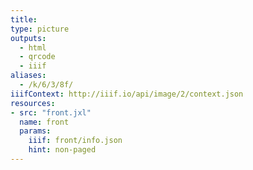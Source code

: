 ```yaml
---
title:
type: picture
outputs:
  - html
  - qrcode
  - iiif
aliases:
  - /k/6/3/8f/
iiifContext: http://iiif.io/api/image/2/context.json
resources:
- src: "front.jxl"
  name: front
  params:
    iiif: front/info.json
    hint: non-paged
---
```


